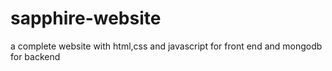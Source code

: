 # sapphire-website
a complete website with html,css and javascript for front end and mongodb for backend
